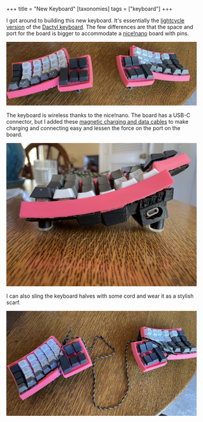 +++
title = "New Keyboard"
[taxonomies]
tags = ["keyboard"]
+++

I got around to building this new keyboard. It's essentially the [lightcycle
version](https://twitter.com/adereth/status/852975999905964032) of the [Dactyl
keyboard](https://github.com/adereth/dactyl-keyboard). The few differences are
that the space and port for the board is bigger to accommodate a
[nice!nano](https://nicekeyboards.com/nice-nano/) board with pins.

![My new keyboard](/life/kb1.jpg)

The keyboard is wireless thanks to the nice!nano. The board has a USB-C
connector, but I added these [magnetic charging and data
cables](https://www.amazon.com/Magnetic-Charging-CAFELE-Braided-Compatible/dp/B08BLJ62J8)
to make charging and connecting easy and lessen the force on the port on the
board.

![Charging port](/life/port.jpg)

I can also sling the keyboard halves with some cord and wear it as a stylish
scarf.

![Slung keyboard](/life/carry.jpg)